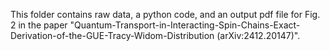 This folder contains raw data, a python code, and an output pdf file for Fig. 2 in the paper "Quantum-Transport-in-Interacting-Spin-Chains-Exact-Derivation-of-the-GUE-Tracy-Widom-Distribution (arXiv:2412.20147)".

